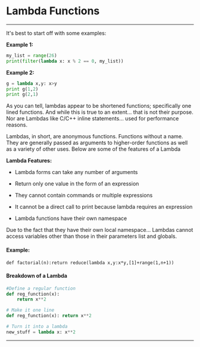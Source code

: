 # Lambda Functions

---

It's best to start off with some examples:

**Example 1:**

```py
my_list = range(26)
print(filter(lambda x: x % 2 == 0, my_list))
```

**Example 2:**

```py
g = lambda x,y: x>y
print g(1,2)
print g(2,1)
```

As you can tell, lambdas appear to be shortened functions; specifically one lined functions. And while this is true to an extent... that is not their purpose. Nor are Lambdas like C/C++ inline statements... used for performance reasons.

Lambdas, in short, are anonymous functions. Functions without a name. They are generally passed as arguments to higher-order functions as well as a variety of other uses. Below are some of the features of a Lambda

**Lambda Features:**

* Lambda forms can take any number of arguments

* Return only one value in the form of an expression

* They cannot contain commands or multiple expressions

* It cannot be a direct call to print because lambda requires an expression

* Lambda functions have their own namespace

Due to the fact that they have their own local namespace... Lambdas cannot access variables other than those in their parameters list and globals.

#### **Example:**

```
def factorial(n):return reduce(lambda x,y:x*y,[1]+range(1,n+1))
```

#### **Breakdown of a Lambda**

```py
#Define a regular function
def reg_function(x):
    return x**2

# Make it one line
def reg_function(x): return x**2

# Turn it into a lambda
new_stuff = lambda x: x**2
```

---